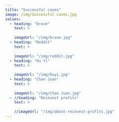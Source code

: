 ```yaml
---
title: "Successful cases"
image: /img/Successful cases.jpg
values:
  - heading: "brave"
    text: >
      
    imageUrl: "/img/brave.jpg"
  - heading: "Reddit"
    text: >
    
    imageUrl: "/img/reddit.jpg"
  - heading: "Ou Yi"
    text: >
      
    imageUrl: "/img/Ouyi.jpg"
  - heading: "Chan Juan"
    text: >
     
    imageUrl: "/img/Chan Juan.jpg"
  - //heading: "Reinvest profits"
    text: >
     
    //imageUrl: "/img/about-reinvest-profits.jpg"
---
```

